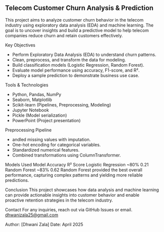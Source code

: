 ## Telecom Customer Churn Analysis & Prediction
This project aims to analyze customer churn behavior in the telecom industry using exploratory data analysis (EDA) and machine learning. The goal is to uncover insights and build a predictive model to help telecom companies reduce churn and retain customers effectively.

Key Objectives
* Perform Exploratory Data Analysis (EDA) to understand churn patterns.
* Clean, preprocess, and transform the data for modeling.
* Build classification models (Logistic Regression, Random Forest).
* Evaluate model performance using accuracy, F1-score, and R².
* Deploy a sample prediction to demonstrate business use case.

Tools & Technologies
* Python, Pandas, NumPy
* Seaborn, Matplotlib
* Scikit-learn (Pipelines, Preprocessing, Modeling)
* Jupyter Notebook
* Pickle (Model serialization)
* PowerPoint (Project presentation)

Preprocessing Pipeline
* andled missing values with imputation.
* One-hot encoding for categorical variables.
* Standardized numerical features.
* Combined transformations using ColumnTransformer.

Models Used
Model	Accuracy	R² Score
Logistic Regression	~80%	0.21
Random Forest	~83%	0.62
Random Forest provided the best overall performance, capturing complex patterns and yielding more reliable predictions.

Conclusion
This project showcases how data analysis and machine learning can provide actionable insights into customer behavior and enable proactive retention strategies in the telecom industry.

Contact
For any inquiries, reach out via GitHub Issues or email. dhwanizala25@gmail.com

Author: [Dhwani Zala]
Date: April 2025

